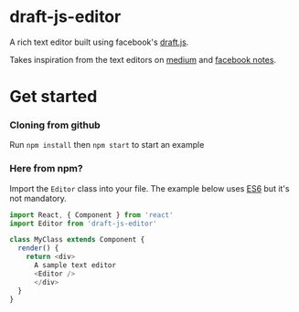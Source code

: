 # draft-js-editor

A rich text editor built using facebook's [draft.js](https://facebook.github.io/draft-js/). 

Takes inspiration from the text editors on [medium](http://medium.com) and 
[facebook notes](https://www.facebook.com/notes/).

# Get started

### Cloning from github
Run `npm install` then `npm start` to start an example

### Here from npm?

Import the `Editor` class into your file. The example below uses [ES6](https://babeljs.io/) but it's not mandatory.

```javascript
import React, { Component } from 'react'
import Editor from 'draft-js-editor'

class MyClass extends Component {
  render() {
  	return <div>
  	  A sample text editor
  	  <Editor />
	  </div>
  }
}
```
